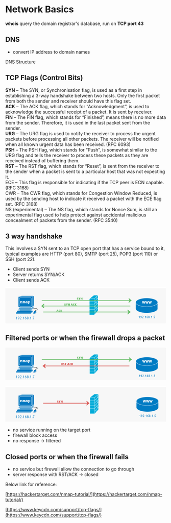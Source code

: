 # Network Basics

**whois** query the domain registrar's database, run on **TCP port 43**

## DNS

* convert IP address to domain names

DNS Structure

## TCP Flags \(Control Bits\)

**SYN** – The SYN, or Synchronisation flag, is used as a first step in establishing a 3-way handshake between two hosts. Only the first packet from both the sender and receiver should have this flag set.  
**ACK** – The ACK flag, which stands for “Acknowledgment”, is used to acknowledge the successful receipt of a packet. It is sent by receiver.  
**FIN** – The FIN flag, which stands for “Finished”, means there is no more data from the sender. Therefore, it is used in the last packet sent from the sender.  
**URG** – The URG flag is used to notify the receiver to process the urgent packets before processing all other packets. The receiver will be notified when all known urgent data has been received. \(RFC 6093\)  
**PSH** – The PSH flag, which stands for “Push”, is somewhat similar to the URG flag and tells the receiver to process these packets as they are received instead of buffering them.  
**RST** – The RST flag, which stands for “Reset”, is sent from the receiver to the sender when a packet is sent to a particular host that was not expecting it.  
ECE – This flag is responsible for indicating if the TCP peer is ECN capable. \(RFC 3168\)  
CWR – The CWR flag, which stands for Congestion Window Reduced, is used by the sending host to indicate it received a packet with the ECE flag set. \(RFC 3168\)  
NS \(experimental\) – The NS flag, which stands for Nonce Sum, is still an experimental flag used to help protect against accidental malicious concealment of packets from the sender. \(RFC 3540\)

## 3 way handshake

This involves a SYN sent to an TCP open port that has a service bound to it, typical examples are HTTP \(port 80\), SMTP \(port 25\), POP3 \(port 110\) or SSH \(port 22\).

* Client sends SYN
* Server returns SYN/ACK
* Client sends ACK

![](../.gitbook/assets/2018-03-07-17_49_56-start.png)

## Filtered ports or when the firewall drops a packet

![](../.gitbook/assets/2018-03-07-17_50_28-start.png)

![](../.gitbook/assets/2018-03-07-17_50_17-start.png)

* no service running on the target port
* firewall block access
* no response -&gt; filtered

## Closed ports or when the firewall fails

* no service but firewall allow the connection to go through
* server response with RST/ACK -&gt;  closed

Below link for reference:

[https://hackertarget.com/nmap-tutorial/](https://hackertarget.com/nmap-tutorial/)

[https://www.keycdn.com/support/tcp-flags/](https://www.keycdn.com/support/tcp-flags/)

